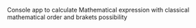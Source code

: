 Console app to calculate Mathematical expression with classical mathematical order and brakets possibility
